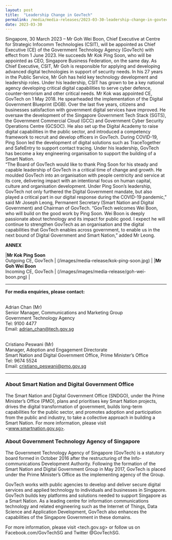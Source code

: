 ```yaml
---
layout: post
title:  "Leadership Change in GovTech"
permalink: /media/media-releases/2023-03-30-leadership-change-in-govtech
date: 2023-03-30
---
```

Singapore, 30 March 2023 – Mr Goh Wei Boon, Chief Executive at Centre for Strategic Infocomm Technologies (CSIT), will be appointed as Chief Executive (CE) of the Government Technology Agency (GovTech) with effect from 1 June 2023. He succeeds Mr Kok Ping Soon, who will be appointed as CEO, Singapore Business Federation, on the same day.
As Chief Executive, CSIT, Mr Goh is responsible for applying and developing advanced digital technologies in support of security needs. In his 27 years in the Public Service, Mr Goh has held key technology development and leadership roles. Under his leadership, CSIT has grown to be a key national agency developing critical digital capabilities to serve cyber defence, counter-terrorism and other critical needs.
Mr Kok was appointed CE, GovTech on 1 May 2018. He spearheaded the implementation of the Digital Government Blueprint (DGB). Over the last five years, citizens and businesses satisfaction with government digital services have improved. He oversaw the development of the Singapore Government Tech Stack (SGTS), the Government Commercial Cloud (GCC) and Government Cyber Security Operations Centre (GCSOC). He also set up the Digital Academy to raise digital capabilities in the public sector, and introduced a competency framework to recruit and develop officers in GovTech. During COVID-19, Ping Soon led the development of digital solutions such as TraceTogether and SafeEntry to support contact tracing. Under his leadership, GovTech has become a key engineering organisation to support the building of a Smart Nation.  
“The Board of GovTech would like to thank Ping Soon for his steady and capable leadership of GovTech in a critical time of change and growth. He moulded GovTech into an organisation with people centricity and service at its core, delivering impact with an intentional focus on human capital, culture and organisation development. Under Ping Soon’s leadership, GovTech not only furthered the Digital Government mandate, but also played a critical part in our digital response during the COVID-19 pandemic,” said Mr Joseph Leong, Permanent Secretary (Smart Nation and Digital Government) and Chairman of GovTech.
“GovTech welcomes Wei Boon, who will build on the good work by Ping Soon. Wei Boon is deeply passionate about technology and its impact for public good. I expect he will continue to strengthen GovTech as an organisation and the digital capabilities that GovTech enables across government, to enable us in the next bound of Digital Government and Smart Nation,” added Mr Leong.


**ANNEX**

|**Mr Kok Ping Soon** <br> Outgoing CE, GovTech | (/images/media-release/kok-ping-soon.jpg) |
|**Mr Goh Wei Boon** <br> Incoming CE, GovTech | (/images/images/media-release/goh-wei-boon.png) |




---

**For media enquiries, please contact:**

<br>Adrian Chan (Mr)
<br>Senior Manager, Communications and Marketing Group
<br>Government Technology Agency 
<br>Tel: 9100 4477 
<br>Email: <adrian_chan@tech.gov.sg> 

<br>Cristiano Peswani (Mr)
<br>Manager, Adoption and Engagement Directorate
<br>Smart Nation and Digital Government Office, Prime Minister’s Office
<br>Tel: 9674 5524
<br>Email: <cristiano_peswani@pmo.gov.sg>

---

### **About Smart Nation and Digital Government Office**
The Smart Nation and Digital Government Office (SNDGO), under the Prime Minister’s Office (PMO), plans and prioritises key Smart Nation projects, drives the digital transformation of government, builds long-term capabilities for the public sector, and promotes adoption and participation from the public and industry, to take a collective approach in building a Smart Nation.
For more information, please visit <www.smartnation.gov.sg>.

### **About Government Technology Agency of Singapore**
The Government Technology Agency of Singapore (GovTech) is a statutory board formed in October 2016 after the restructuring of the Info-communications Development Authority. Following the formation of the Smart Nation and Digital Government Group in May 2017, GovTech is placed under the Prime Minister’s Office as the implementing agency of the Group.
 
GovTech works with public agencies to develop and deliver secure digital services and applied technology to individuals and businesses in Singapore. GovTech builds key platforms and solutions needed to support Singapore as a Smart Nation. As a leading centre for information communications technology and related engineering such as the Internet of Things, Data Science and Application Development, GovTech also enhances the capabilities of the Singapore Government in these domains. 

For more information, please visit <tech.gov.sg> or follow us on Facebook.com/GovTechSG and Twitter @GovTechSG.
